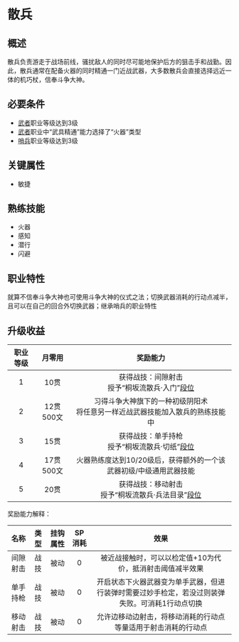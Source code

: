 # 散兵

## 概述

散兵负责游走于战场前线，骚扰敌人的同时尽可能地保护后方的狙击手和战勤。因此，散兵通常在配备火器的同时精通一门近战武器，大多数散兵会直接选择远近一体的机巧杖，信奉斗争大神。

## 必要条件

* <a href="../../../basicJob/Warrior" target="_blank">武者</a>职业等级达到3级
* <a href="../../../basicJob/Warrior" target="_blank">武者</a>职业中“武具精通”能力选择了“火器”类型
* <a href="../../../basicJob/Sentinel" target="_blank">哨兵</a>职业等级达到3级

## 关键属性

* 敏捷

## 熟练技能

* 火器
* 感知
* 潜行
* 闪避
  
## 职业特性

就算不信奉斗争大神也可使用斗争大神的仪式之法；切换武器消耗的行动点减半，且可以在自己的回合外切换武器；继承哨兵的职业特性

## 升级收益

职业等级|月零用|奖励能力
:--:|:--:|:--:
1|10贯|获得战技：间隙射击<br>授予“桐坂流散兵·入门”<a href="../../dan" target="_blank">段位</a>
2|12贯500文|习得斗争大神旗下的一种初级阴阳术<br>将任意另一样近战武器技能加入散兵的熟练技能中
3|15贯|获得战技：单手持枪<br>授予“桐坂流散兵·切纸”<a href="../../dan" target="_blank">段位</a>
4|17贯500文|火器熟练度达到10/20级后，获得额外的一个该武器初级/中级通用武器技能
5|20贯|获得战技：移动射击<br>授予“桐坂流散兵·兵法目录”<a href="../../dan" target="_blank">段位</a>

奖励能力解释：

名称|类型|挂钩属性|SP消耗|效果
:--:|:--:|:--:|:--:|:--:
间隙射击|战技|被动|0|被近战接触时，可以以检定值+10为代价，抵消射击阈值减半效果
单手持枪|战技|被动|0|开启状态下火器武器变为单手武器，但进行装弹时需要过妙手检定，若没过则装弹失败。可消耗1行动点切换
移动射击|战技|被动|0|允许边移动边射击，将移动消耗的行动点等量适用于射击消耗的行动点